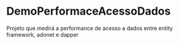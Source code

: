 # DemoPerformaceAcessoDados
Projeto que medirá a performance de acesso a dados entre entity framework, adonet e dapper
